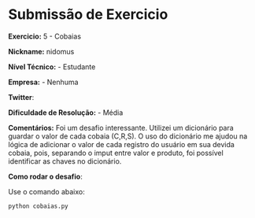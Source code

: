 # Submissão de Exercicio

**Exercicio:** 5 - Cobaias

**Nickname:** nidomus

**Nível Técnico:** - Estudante

**Empresa:** - Nenhuma

**Twitter**: 

**Dificuldade de Resolução:** - Média

**Comentários:** Foi um desafio interessante. Utilizei um dicionário para guardar o valor de cada cobaia (C,R,S). O uso do dicionário me ajudou na lógica de adicionar o valor de cada registro do usuário em sua devida cobaia, pois, separando o imput entre valor e produto, foi possível identificar as chaves no dicionário.

**Como rodar o desafio**: 

Use o comando abaixo: 
```bash
python cobaias.py
```